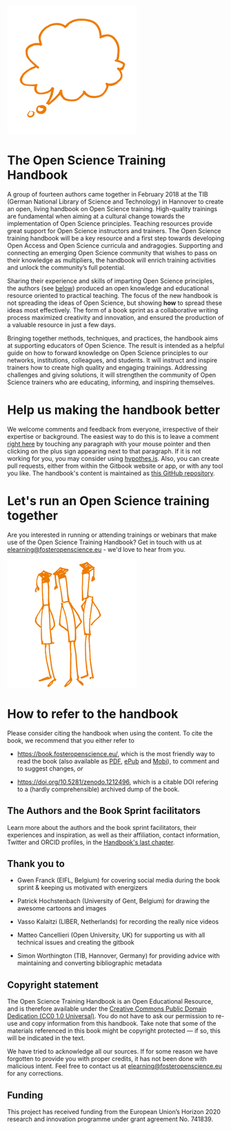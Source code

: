 
![](83db2204-7fbd-4954-bbf7-95dbd6ff4efa.png)

# The Open Science Training Handbook

A group of fourteen authors came together in February 2018 at the TIB
(German National Library of Science and Technology) in Hannover to
create an open, living handbook on Open Science training. High-quality
trainings are fundamental when aiming at a cultural change towards the
implementation of Open Science principles. Teaching resources provide
great support for Open Science instructors and trainers. The Open
Science training handbook will be a key resource and a first step
towards developing Open Access and Open Science curricula and
andragogies. Supporting and connecting an emerging Open Science
community that wishes to pass on their knowledge as multipliers, the
handbook will enrich training activities and unlock the community’s full
potential.

Sharing their experience and skills of imparting Open Science
principles, the authors (see
[below](https://book.fosteropenscience.eu/en/#the-authors-and-the-book-sprint-facilitators))
produced an open knowledge and educational resource oriented to
practical teaching. The focus of the new handbook is not spreading the
ideas of Open Science, but showing **how** to spread these ideas most
effectively. The form of a book sprint as a collaborative writing
process maximized creativity and innovation, and ensured the production
of a valuable resource in just a few days.

Bringing together methods, techniques, and practices, the handbook aims
at supporting educators of Open Science. The result is intended as a
helpful guide on how to forward knowledge on Open Science principles to
our networks, institutions, colleagues, and students. It will instruct
and inspire trainers how to create high quality and engaging trainings.
Addressing challenges and giving solutions, it will strengthen the
community of Open Science trainers who are educating, informing, and
inspiring themselves.

# Help us making the handbook better

We welcome comments and feedback from everyone, irrespective of their
expertise or background. The easiest way to do this is to leave a
comment [right here](https://book.fosteropenscience.eu/) by touching any
paragraph with your mouse pointer and then clicking on the plus sign
appearing next to that paragraph. If it is not working for you, you may
consider using
[hypothes.is](https://via.hypothes.is/https://open-science-training-handbook.gitbook.io/book).
Also, you can create pull requests, either from within the Gitbook
website or app, or with any tool you like. The handbook's content is
maintained as [this GitHub
repository](https://github.com/Open-Science-Training-Handbook).

# Let's run an Open Science training together

Are you interested in running or attending trainings or webinars that
make use of the Open Science Training Handbook? Get in touch with us at
<elearning@fosteropenscience.eu> - we'd love to hear from you.

![](1d13409d-cd97-40cd-ad54-a335b152b9af.png)

# How to refer to the handbook

Please consider citing the handbook when using the content. To cite the
book, we recommend that you either refer to

  - <https://book.fosteropenscience.eu/>, which is the most friendly way
    to read the book (also available as
    [PDF](https://legacy.gitbook.com/download/pdf/book/open-science-training-handbook/book),
    [ePub](https://legacy.gitbook.com/download/epub/book/open-science-training-handbook/book)
    and
    [Mobi](https://legacy.gitbook.com/download/mobi/book/open-science-training-handbook/book)),
    to comment and to suggest changes, *or*

  - <https://doi.org/10.5281/zenodo.1212496>, which is a citable DOI
    refering to a (hardly comprehensible) archived dump of the book.

## The Authors and the Book Sprint facilitators

Learn more about the authors and the book sprint facilitators, their
experiences and inspiration, as well as their affiliation, contact
information, Twitter and ORCID profiles, in the [Handbook's last
chapter](https://book.fosteropenscience.eu/en/08AboutTheAuthorsAndFacilitators).

## Thank you to

  - Gwen Franck (EIFL, Belgium) for covering social media during the
    book sprint & keeping us motivated with energizers

  - Patrick Hochstenbach (University of Gent, Belgium) for drawing the
    awesome cartoons and images

  - Vasso Kalaitzi (LIBER, Netherlands) for recording the really nice
    videos

  - Matteo Cancellieri (Open University, UK) for supporting us with all
    technical issues and creating the gitbook

  - Simon Worthington (TIB, Hannover, Germany) for providing advice with
    maintaining and converting bibliographic metadata

## Copyright statement

The Open Science Training Handbook is an Open Educational Resource, and
is therefore available under the [Creative Commons Public Domain
Dedication (CC0 1.0
Universal)](https://creativecommons.org/publicdomain/zero/1.0/). You do
not have to ask our permission to re-use and copy information from this
handbook. Take note that some of the materials referenced in this book
might be copyright protected — if so, this will be indicated in the
text.

We have tried to acknowledge all our sources. If for some reason we have
forgotten to provide you with proper credits, it has not been done with
malicious intent. Feel free to contact us at
<elearning@fosteropenscience.eu> for any corrections.

## Funding

This project has received funding from the European Union’s Horizon 2020
research and innovation programme under grant agreement No. 741839.
